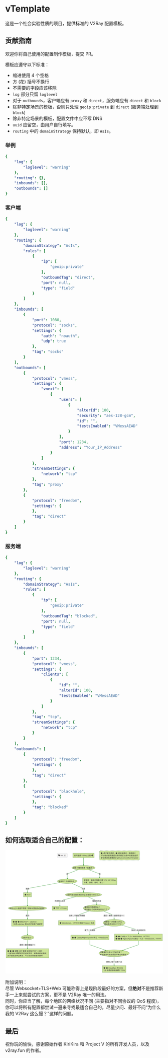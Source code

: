 # vTemplate

这是一个社会实验性质的项目，提供标准的 V2Ray 配置模板。

## 贡献指南

欢迎你将自己使用的配置制作模板，提交 PR。

模板应遵守以下标准：
- 缩进使用 4 个空格
- 方 (花) 括号不换行
- 不需要的字段应该移除
- `log` 部分只留 `loglevel`
- 对于 `outbounds`，客户端应有 `proxy` 和 `direct`，服务端应有 `direct` 和 `block`
- 除非特定场景的模板，否则只处理 `geoip:private` 到 `direct` (服务端处理到 `block`)
- 除非特定场景的模板，配置文件中应不写 DNS
- `uuid` 应留空，由用户自行填写。
- `routing` 中的 `domainStrategy` 保持默认，即 `AsIs`。

### 举例

```yaml
{
    "log": {
        "loglevel": "warning"
    },
    "routing": {},
    "inbounds": [],
    "outbounds": []
}
```

### 客户端

```yaml
{
    "log": {
        "loglevel": "warning"
    },
    "routing": {
        "domainStrategy": "AsIs",
        "rules": [
            {
                "ip": [
                    "geoip:private"
                ],
                "outboundTag": "direct",
                "port": null,
                "type": "field"
            }
        ]
    },
    "inbounds": [
        {
            "port": 1080,
            "protocol": "socks",
            "settings": {
                "auth": "noauth",
                "udp": true
            },
            "tag": "socks"
        }
    ],
    "outbounds": [
        {
            "protocol": "vmess",
            "settings": {
                "vnext": [
                    {
                        "users": [
                            {
                                "alterId": 100,
                                "security": "aes-128-gcm",
                                "id": "",
                                "testsEnabled": "VMessAEAD"
                            }
                        ],
                        "port": 1234,
                        "address": "Your_IP_Address"
                    }
                ]
            },
            "streamSettings": {
                "network": "tcp"
            },
            "tag": "proxy"
        },
        {
            "protocol": "freedom",
            "settings": {
            },
            "tag": "direct"
        }
    ]
}
```

### 服务端

```yaml
{
    "log": {
        "loglevel": "warning"
    },
    "routing": {
        "domainStrategy": "AsIs",
        "rules": [
            {
                "ip": [
                    "geoip:private"
                ],
                "outboundTag": "blocked",
                "port": null,
                "type": "field"
            }
        ]
    },
    "inbounds": [
        {
            "port": 1234,
            "protocol": "vmess",
            "settings": {
                "clients": [
                    {
                        "id": "",
                        "alterId": 100,
                        "testsEnabled": "VMessAEAD"
                    }
                ]
            },
            "tag": "tcp",
            "streamSettings": {
                "network": "tcp"
            }
        }
    ],
    "outbounds": [
        {
            "protocol": "freedom",
            "settings": {
            },
            "tag": "direct"
        },
        {
            "protocol": "blackhole",
            "settings": {
            },
            "tag": "blocked"
        }
    ]
}
```

## 如何选取适合自己的配置：

![](how-to-choose/how-to-choose-a-v2ray-plan.png)

附加说明：<br>
尽管 Websocket+TLS+Web 可能称得上是现阶段最好的方案，但**绝对**不是推荐新手一上来就尝试的方案，更不是 V2Ray 唯一的用法。<br>
同时，你应当了解，每个地区的网络状况不同 (主要指对不同协议的 QoS 程度)，你可以将所有配置都尝试一遍来寻找最适合自己的，尽量少问、最好不问“为什么我的 V2Ray 这么慢？”这样的问题。

## 最后

祝你玩的愉快，感谢原始作者 KiriKira 和 Project V 的所有开发人员，以及 v2ray.fun 的作者。
